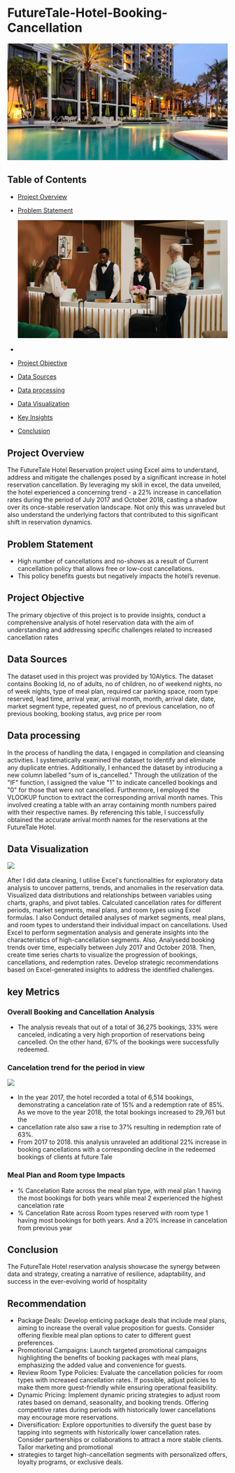 # FutureTale-Hotel-Booking-Cancellation


![](hotel2.jpg)


## Table of Contents
- [Project Overview](#project-overview)
- [Problem Statement](#problem-statement)

  ![](hotel1.jpg)
- 
- [Project Objective](#project-objective)
- [Data Sources](#data-sources)
- [Data processing](#data-processing)
- [Data Visualization](#Data-Visualization)
- [Key Insights](#key-insights)
- [Conclusion](#conclusion)


## Project Overview
The FutureTale Hotel Reservation project using Excel aims to understand, address and mitigate the challenges posed by a significant increase in hotel reservation cancellation. 
By leveraging my skill in excel, the data unveiled, the hotel experienced a concerning trend - a 22% increase in cancellation rates during the period of July 2017 and October 
2018, casting a shadow over its once-stable reservation landscape. Not only this was unraveled but also understand the underlying factors that contributed to this significant 
shift in reservation dynamics.

## Problem Statement
- High number of cancellations and no-shows as a result of Current cancellation policy that allows free or low-cost cancellations.
- This policy benefits guests but negatively impacts the hotel’s revenue.

## Project Objective
The primary objective of this project is to provide insights, conduct a comprehensive analysis of hotel reservation data with the aim of understanding and addressing specific 
challenges related to increased cancellation rates

## Data Sources
The dataset used in this project was provided by 10Alytics. The dataset contains Booking Id, no of adults, no of children, no of weekend nights, no of week nights, type of meal 
plan, required car parking space, room type reserved, lead time, arrival year, arrival month, month, arrival date, date, market segment type, repeated guest, no of previous cancelation, 
no of previous booking, booking status, avg price per room

## Data processing
In the process of handling the data, I engaged in compilation and cleansing activities. I systematically examined the dataset to identify and eliminate any duplicate entries. Additionally, 
I enhanced the dataset by introducing a new column labelled "sum of is_cancelled." Through the utilization of the "IF" function, I assigned the value "1" to indicate cancelled bookings 
and "0" for those that were not cancelled. Furthermore, I employed the VLOOKUP function to extract the corresponding arrival month names. This involved creating a table with an array containing 
month numbers paired with their respective names. By referencing this table, I successfully obtained the accurate arrival month names for the reservations at the FutureTale Hotel.

## Data Visualization

![](Dashboard_png.png)

After I did data cleaning, I utilise Excel's functionalities for exploratory data analysis to uncover patterns, trends, and anomalies in the reservation data. Visualized data distributions and 
relationships between variables using charts, graphs, and pivot tables. Calculated cancellation rates for different periods, market segments, meal plans, and room types using Excel formulas. I also 
Conduct detailed analyses of market segments, meal plans, and room types to understand their individual impact on cancellations. Used Excel to perform segmentation analysis and generate insights into 
the characteristics of high-cancellation segments. Also, Analysedd booking trends over time, especially between July 2017 and October 2018. Then, create time series charts to visualize the progression
of bookings, cancellations, and redemption rates. Develop strategic recommendations based on Excel-generated insights to address the identified challenges.

## key Metrics
### Overall Booking and Cancellation Analysis
- The analysis reveals that out of a total of 36,275 bookings, 33% were canceled, indicating a very high proportion of reservations being cancelled. On the other hand, 67% of the bookings were successfully redeemed.
### Cancelation trend for the period in view
![](image_2.png)
- In the year 2017, the hotel recorded a total of 6,514 bookings, demonstrating a cancelation rate of 15% and a redemption rate of 85%. As we move to the year 2018, the total bookings increased to 29,761 but the
- cancellation rate also saw a rise to 37% resulting in redemption rate of 63%. 
- From 2017 to 2018. this analysis unraveled an additional 22% increase in booking cancellations with a corresponding decline in the redeemed bookings of clients at future Tale
### Meal Plan and Room type Impacts
- % Cancelation Rate across the meal plan type, with meal plan 1 having the most bookings for both years while meal 2 experienced the highest cancelation rate
- % Cancelation Rate across Room types reserved with room type 1 having most bookings for both years. And a 20% increase in cancelation from previous year

## Conclusion
The FutureTale Hotel reservation analysis showcase the synergy between data and strategy, creating a narrative of resilience, adaptability, and success in the ever-evolving world of hospitality

## Recommendation
- Package Deals: Develop enticing package deals that include meal plans, aiming to increase the overall value proposition for guests. Consider offering flexible meal plan options to cater to different guest preferences.
- Promotional Campaigns: Launch targeted promotional campaigns highlighting the benefits of booking packages with meal plans, emphasizing the added value and convenience for guests.
- Review Room Type Policies: Evaluate the cancellation policies for room types with increased cancellation rates. If possible, adjust policies to make them more guest-friendly while ensuring operational feasibility.
- Dynamic Pricing: Implement dynamic pricing strategies to adjust room rates based on demand, seasonality, and booking trends. Offering competitive rates during periods with historically lower cancellations may encourage more reservations.
- Diversification: Explore opportunities to diversify the guest base by tapping into segments with historically lower cancellation rates. Consider partnerships or collaborations to attract a more stable clients. Tailor marketing and promotional
- strategies to target high-cancellation segments with personalized offers, loyalty programs, or exclusive deals.
